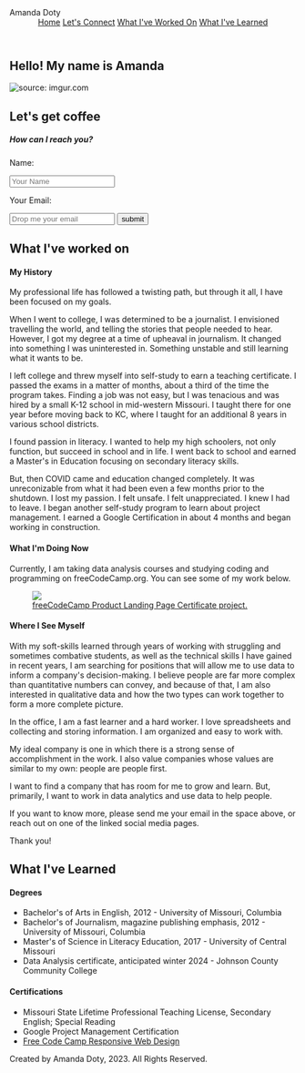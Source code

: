 <!DOCTYPE html>
<html lang="en">
    <head>
        <meta charset="utf-8">
        <meta name="viewport" content="width=device-width, initial-scale=1.0">
        <link rel="stylesheet" href="style.css">
        <link
        rel="stylesheet"
        href="https://use.fontawesome.com/releases/v5.8.2/css/all.css"/>
        <link href="https://fonts.googleapis.com/css?family=Comfortaa" rel="stylesheet">
        <link rel="preconnect" href="https://fonts.googleapis.com">
        <link rel="preconnect" href="https://fonts.gstatic.com" crossorigin>
        <link href="https://fonts.googleapis.com/css2?family=Montserrat:ital,wght@1,800&display=swap" rel="stylesheet">
        <link rel="preconnect" href="https://fonts.googleapis.com">
        <link rel="preconnect" href="https://fonts.gstatic.com" crossorigin>
        <link href="https://fonts.googleapis.com/css2?family=Cherry+Swash:wght@700&family=Montserrat:ital,wght@1,800&display=swap" rel="stylesheet">
        Amanda Doty
        <link rel="preconnect" href="https://fonts.googleapis.com">
        <link rel="preconnect" href="https://fonts.gstatic.com" crossorigin>
        <link href="https://fonts.googleapis.com/css2?family=Cherry+Swash:wght@700&family=Montserrat:ital,wght@1,800&family=Righteous&display=swap" rel="stylesheet">
    </head>
    <body>
        <header>
            <navbar id="navbar">
                <a href="#welcome-section" id="nav-link">Home</a>
                <a href="#connect" id="nav-link">Let's Connect</a>
                <a href="#projects" id="nav-link">What I've Worked On</a>
                <a href="#education" id="nav-link">What I've Learned</a>
            </navbar>
        </header>
        <section id="welcome-section">
            <h1>Hello! My name is Amanda</h1>
            <img id="self-portrait" src="https://i.imgur.com/Asm5c9V.jpg" title="source: imgur.com" />
        </section>
        <section id="connect">
            <h2>Let's get coffee</h2>
            <div class="social-icons">
                <a href="https://www.linkedin.com/in/amanda-doty-82473627/" target="
                ">
                    <i class="fab fab fa-linkedin-in"></i>
                </a>
                <a href="https://github.com/amanda-doty2012" id="profile-link" target="_blank">
                    <i class="fab fab fa-github"></i>
                </a>
                <a href="https://www.instagram.com/mx_amanda_doty/" target="
                ">
                    <i class="fab fa-instagram"></i>
                </a>
            </div>
            <div>
                <form action="https://script.google.com/macros/s/AKfycbxM0KgaGhu2iKK6nfwACLiHfwPpSwKh4T82zbgYBIENfE_cVKEb8ZgYwjDZyq2BNlz9/exec"
                method="post">
                    <h5>How can I reach you?</h5>
                        <p>Name:</p><input id="name" name="Name" type="text" placeholder="Your Name" required>
                        <p>Your Email:</p><input id="Email" name="Email" type="email" placeholder="Drop me your email" required>
                        <input type="submit" value="submit" target="_blank">                       
                </form>
            </div>
        </section>
        <section id="projects">
            <h2>What I've worked on</h2>
            <div class="resume">
                <div id="history">
                    <div id="resume-heading">
                        <h4>My History</h4>
                    </div>    
                    <p>My professional life has followed a twisting path, but through it all, 
                        I have been focused on my goals.
                    </p>
                    <p>
                        When I went to college, I was determined to be a journalist. I envisioned travelling the world, and telling the stories that people needed to hear.
                        However, I got my degree at a time of upheaval in journalism. It changed into something I was uninterested in. Something unstable and still learning what it wants to be.
                    </p>
                    <p>
                        I left college and threw myself into self-study to earn a teaching certificate. I passed the exams in a matter of months, about a third of the time the program takes.
                        Finding a job was not easy, but I was tenacious and was hired by a small K-12 school in mid-western Missouri.
                        I taught there for one year before moving back to KC, where I taught for an additional 8 years in various school districts.
                    </p>
                    <p>
                        I found passion in literacy. I wanted to help my high schoolers, not only function, but succeed in school and in life. 
                        I went back to school and earned a Master's in Education focusing on secondary literacy skills.
                    </p>
                    <p>
                        But, then COVID came and education changed completely. It was unreconizable from what it had been even a few months prior to the shutdown. 
                        I lost my passion. I felt unsafe. I felt unappreciated. I knew I had to leave. 
                        I began another self-study program to learn about project management. I earned a Google Certification in about 4 months and began working in construction.
                    </p>
                </div>
                <div id="present">
                    <div id="resume-heading">
                        <h4>What I'm Doing Now</h4>
                    </div>
                    <p>
                        Currently, I am taking data analysis courses and studying coding and programming on freeCodeCamp.org. You can see some of my work below.
                    </p>
                    <a href="https://www.freecodecamp.org/certification/Amanda_Doty/responsive-web-design">
                        <figure class="project-tile">
                            <img src="https://i.imgur.com/fRlrF95.jpg" id="fcc-project">
                            <figcaption>
                                freeCodeCamp Product Landing Page Certificate project.
                            </figcaption>
                        </figure>
                    </a>
                </div>
                <div id="future">
                    <div id="resume-heading">
                        <h4 >Where I See Myself</h4>
                    </div>
                    <p>
                        With my soft-skills learned through years of working with struggling and sometimes combative students, as well as the technical skills I have gained in recent years,
                        I am searching for positions that will allow me to use data to inform a company's decision-making. I believe people are far more complex than quantitative numbers can convey,
                        and because of that, I am also interested in qualitative data and how the two types can work together to form a more complete picture.
                    </p>
                    <p>
                        In the office, I am a fast learner and a hard worker. I love spreadsheets and collecting and storing information. I am organized and easy to work with.
                    </p>
                    <p>
                        My ideal company is one in which there is a strong sense of accomplishment in the work. I also value companies whose values are similar to my own: people are people first.
                    </p>
                    <p>
                        I want to find a company that has room for me to grow and learn. But, primarily, I want to work in data analytics and use data to help people.
                    </p>
                    <p>
                        If you want to know more, please send me your email in the space above, or reach out on one of the linked social media pages.
                    </p>
                    <p>Thank you!</p>
                </div>
            </div>
        </section>
        <section id="education">
            <h2>What I've Learned</h2>
                <h4>Degrees</h4>
                <ul>
                    <li>Bachelor's of Arts in English, 2012 - University of Missouri, Columbia</li>
                    <li>Bachelor's of Journalism, magazine publishing emphasis, 2012 - University of Missouri, Columbia</li>
                    <li>Master's of Science in Literacy Education, 2017 - University of Central Missouri</li>
                    <li>Data Analysis certificate, anticipated winter 2024 - Johnson County Community College</li>
                </ul>
                <h4>Certifications</h4>
                <ul>
                    <li>Missouri State Lifetime Professional Teaching License, Secondary English; Special Reading</li>
                    <li>Google Project Management Certification</li>
                    <li>
                        <a href="https://www.freecodecamp.org/certification/Amanda_Doty/responsive-web-design" target="_blank">
                            Free Code Camp Responsive Web Design
                        </a>
                    </li>
                </ul>
        </section>
    </body>
    <footer>
        <p id="copyright">Created by Amanda Doty, 2023. All Rights Reserved.</p>
    </footer>
</html>
